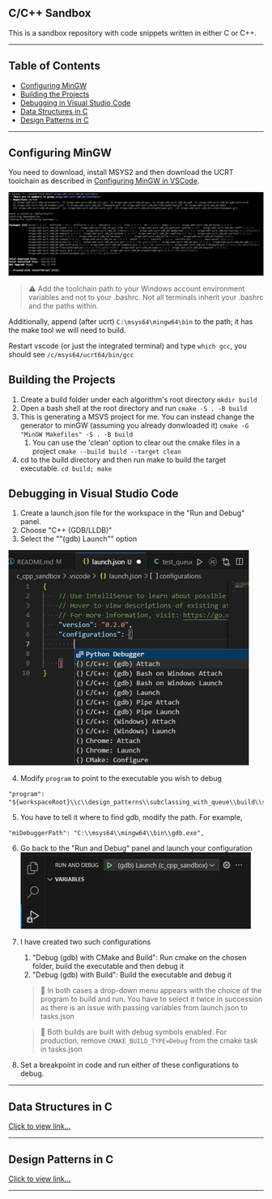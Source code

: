 C/C++ Sandbox <!-- omit in toc -->
-------------

This is a sandbox repository with code snippets written in either C or C++.

---

Table of Contents<!-- omit in toc -->
-----------------
- [Configuring MinGW](#configuring-mingw)
- [Building the Projects](#building-the-projects)
- [Debugging in Visual Studio Code](#debugging-in-visual-studio-code)
- [Data Structures in C](#data-structures-in-c)
- [Design Patterns in C](#design-patterns-in-c)

---

## Configuring MinGW

You need to download, install  MSYS2 and then download the UCRT toolchain as described in [Configuring MinGW in VSCode](https://code.visualstudio.com/docs/cpp/config-mingw).

![alt](doc/assets/mingw-w64-ucrt-x86_64-toolchain.png)

> :warning: Add the toolchain path to your Windows account environment variables and not to your .bashrc. Not all terminals inherit your .bashrc and the paths within.

Additionally, append (after ucrt) `C:\msys64\mingw64\bin` to the path; it has the make tool we will need to build.

Restart vscode (or just the integrated terminal) and type `which gcc`, you should see `/c/msys64/ucrt64/bin/gcc`

## Building the Projects
1. Create a build folder under each algorithm's root directory
   `mkdir build`
2. Open a bash shell at the root directory and run
    `cmake -S . -B build`
3. This is generating a MSVS project for me. You can instead change the generator to minGW (assuming you already donwloaded it)
   `cmake -G "MinGW Makefiles" -S . -B build`
   1. You can use the 'clean' option to clear out the cmake files in a project
      `cmake --build build --target clean`
4. cd to the build directory and then run make to build the target executable.
   `cd build; make`

## Debugging in Visual Studio Code
1. Create a launch.json file for the workspace in the "Run and Debug" panel.
2. Choose "C++ (GDB/LLDB)"
3. Select the ""(gdb) Launch"" option

![alt](/doc/assets/c_cpp_gdb_attach.png)

4. Modify `program` to point to the executable you wish to debug
```
"program": "${workspaceRoot}\\c\\design_patterns\\subclassing_with_queue\\build\\subclassing_with_queue.exe",
```

5. You have to tell it where to find gdb, modify the path. For example,


```
"miDebuggerPath": "C:\\msys64\\mingw64\\bin\\gdb.exe",
```

6. Go back to the "Run and Debug" panel and launch your configuration
![alt](/doc/assets/launch_c_cpp_gdb_attach.png)

7. I have created two such configurations
   1. "Debug (gdb) with CMake and Build": Run cmake on the chosen folder, build the executable and then debug it
   2. "Debug (gdb) with Build": Build the executable and debug it

    > :memo: In both cases a drop-down menu appears with the choice of the program to build and run. You have to select it twice in succession as there is an issue with passing variables from launch.json to tasks.json

    > :memo: Both builds are built with debug symbols enabled. For production, remove `CMAKE_BUILD_TYPE=Debug` from the cmake task in tasks.json

8. Set a breakpoint in code and run either of these configurations to debug.

---

## Data Structures in C

[Click to view link...](c/data_structures/README.md)

---

## Design Patterns in C

[Click to view link...](c/design_patterns/README.md)

---
